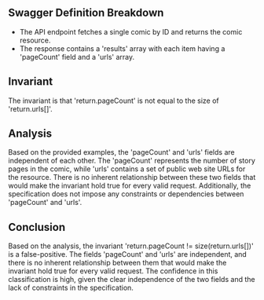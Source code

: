 ## Swagger Definition Breakdown
- The API endpoint fetches a single comic by ID and returns the comic resource.
- The response contains a 'results' array with each item having a 'pageCount' field and a 'urls' array.

## Invariant
The invariant is that 'return.pageCount' is not equal to the size of 'return.urls[]'.

## Analysis
Based on the provided examples, the 'pageCount' and 'urls' fields are independent of each other. The 'pageCount' represents the number of story pages in the comic, while 'urls' contains a set of public web site URLs for the resource. There is no inherent relationship between these two fields that would make the invariant hold true for every valid request. Additionally, the specification does not impose any constraints or dependencies between 'pageCount' and 'urls'.

## Conclusion
Based on the analysis, the invariant 'return.pageCount != size(return.urls[])' is a false-positive. The fields 'pageCount' and 'urls' are independent, and there is no inherent relationship between them that would make the invariant hold true for every valid request. The confidence in this classification is high, given the clear independence of the two fields and the lack of constraints in the specification.
